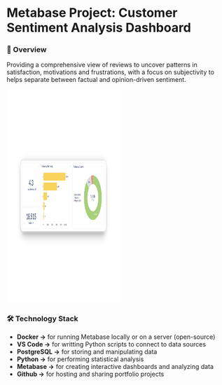 # Metabase Project: Customer Sentiment Analysis Dashboard

### 📖 Overview
Providing a comprehensive view of reviews to uncover patterns in satisfaction, motivations and frustrations, with a focus on subjectivity to helps separate between factual and opinion-driven sentiment.

<img src="dash_cust_exp.png" height="487" width="259">


### 🛠️ Technology Stack
- **Docker →** for running Metabase locally or on a server (open-source)
- **VS Code →** for writting Python scripts to connect to data sources
- **PostgreSQL →** for storing and manipulating data
- **Python →** for performing statistical analysis
- **Metabase →** for creating interactive dashboards and analyzing data
- **Github →** for hosting and sharing portfolio projects
